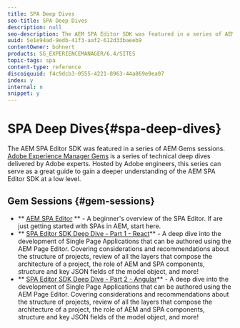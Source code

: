 ```yaml
---
title: SPA Deep Dives
seo-title: SPA Deep Dives
description: null
seo-description: The AEM SPA Editor SDK was featured in a series of AEM Gems sessions. Hosted by Adobe engineers, this series can serve as a great guide to gain a deeper understanding of the AEM SPA Editor SDK at a low level, hosted by Adobe engineers.
uuid: 5e1e94ad-9edb-41f3-aaf2-612d33baeeb9
contentOwner: bohnert
products: SG_EXPERIENCEMANAGER/6.4/SITES
topic-tags: spa
content-type: reference
discoiquuid: f4c9dcb3-0555-4221-8963-44a869e9ea07
index: y
internal: n
snippet: y
---
```


# SPA Deep Dives{#spa-deep-dives}

The AEM SPA Editor SDK was featured in a series of AEM Gems sessions. [Adobe Experience Manager Gems](/content/help/en/experience-manager/kt/eseminars/gems/aem-index) is a series of technical deep dives delivered by Adobe experts. Hosted by Adobe engineers, this series can serve as a great guide to gain a deeper understanding of the AEM SPA Editor SDK at a low level.

## Gem Sessions {#gem-sessions}

* ** [AEM SPA Editor](/content/help/en/experience-manager/kt/eseminars/gems/aem-spa-editor) [](/content/help/en/experience-manager/kt/eseminars/gems/aem-spa-editor)** - A beginner's overview of the SPA Editor. If are just getting started with SPAs in AEM, start here.
* ** [SPA Editor SDK Deep Dive - Part 1 - React](/content/help/en/experience-manager/kt/eseminars/gems/SPA-Editor-SDK-Deep-Dive-React)** - A deep dive into the development of Single Page Applications that can be authored using the AEM Page Editor. Covering considerations and recommendations about the structure of projects, review of all the layers that compose the architecture of a project, the role of AEM and SPA components, structure and key JSON fields of the model object, and more!
* ** [SPA Editor SDK Deep Dive - Part 2 - Angular](/content/help/en/experience-manager/kt/eseminars/gems/SPA-Editor-SDK-Deep-Dive-Angular)** - A deep dive into the development of Single Page Applications that can be authored using the AEM Page Editor. Covering considerations and recommendations about the structure of projects, review of all the layers that compose the architecture of a project, the role of AEM and SPA components, structure and key JSON fields of the model object, and more!


